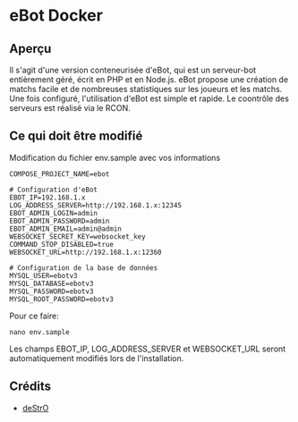 # eBot Docker

## Aperçu
Il s'agit d'une version conteneurisée d'eBot, qui est un serveur-bot entièrement géré, écrit en PHP et en Node.js. eBot propose une création de matchs facile et de nombreuses statistiques sur les joueurs et les matchs. Une fois configuré, l'utilisation d'eBot est simple et rapide.
Le coontrôle des serveurs est réalisé via le RCON.

## Ce qui doit être modifié

Modification du fichier env.sample avec vos informations

```
COMPOSE_PROJECT_NAME=ebot

# Configuration d'eBot
EBOT_IP=192.168.1.x
LOG_ADDRESS_SERVER=http://192.168.1.x:12345
EBOT_ADMIN_LOGIN=admin
EBOT_ADMIN_PASSWORD=admin
EBOT_ADMIN_EMAIL=admin@admin
WEBSOCKET_SECRET_KEY=websocket_key
COMMAND_STOP_DISABLED=true
WEBSOCKET_URL=http://192.168.1.x:12360

# Configuration de la base de données
MYSQL_USER=ebotv3
MYSQL_DATABASE=ebotv3
MYSQL_PASSWORD=ebotv3
MYSQL_ROOT_PASSWORD=ebotv3
```

Pour ce faire:
```
nano env.sample
```

Les champs EBOT_IP, LOG_ADDRESS_SERVER et WEBSOCKET_URL seront automatiquement modifiés lors de l'installation.

## Crédits

- [deStrO](https://github.com/deStrO/eBot-docker)
